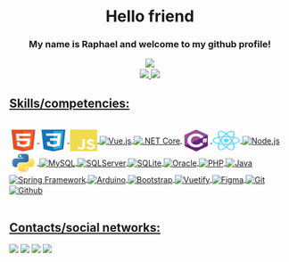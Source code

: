    
<h1 align="center">Hello friend</h1>


<h3 align="center">My name is Raphael and welcome to my github profile!</h3>
<div align="center">
   <img src="https://github.com/Raphael-Henrique/Raphael-Henrique/blob/main/Programmer.png" width="450px">
 </div>

<div align="center">
  <a href="https://github.com/raphael-hfrocha">
  <img height="180em" src="https://github-readme-stats.vercel.app/api?username=raphael-hfRocha&show_icons=true&theme=tokyonight&include_all_commits=true&count_private=true"/>
  <img height="180em" src="https://github-readme-stats.vercel.app/api/top-langs/?username=raphael-hfRocha&layout=compact&langs_count=7&theme=tokyonight"/>
</div>

<h2>Skills/competencies:</h2>

<div style="display: inline_block"><br>
  <img align="center" alt="HTML5" height="40" width="50" src="https://raw.githubusercontent.com/devicons/devicon/master/icons/html5/html5-original.svg">
  <img align="center" alt="CSS3" height="40" width="50" src="https://raw.githubusercontent.com/devicons/devicon/master/icons/css3/css3-original.svg">
  <img align="center" alt="Javascript" height="40" width="50" src="https://raw.githubusercontent.com/devicons/devicon/master/icons/javascript/javascript-plain.svg">
   <img align="center" alt="Vue.js" height="40" width="50" src="https://cdn.jsdelivr.net/gh/devicons/devicon/icons/vuejs/vuejs-original.svg" />
  <img align="center" alt=".NET Core" height="40" width="50" src="https://cdn.jsdelivr.net/gh/devicons/devicon/icons/dotnetcore/dotnetcore-original.svg" />
  <img align="center" alt="Csharp" height="40" width="50" src="https://raw.githubusercontent.com/devicons/devicon/master/icons/csharp/csharp-original.svg">
  <img align="center" alt="React" height="40" width="50" src="https://raw.githubusercontent.com/devicons/devicon/master/icons/react/react-original.svg">
   <img align="center" alt="Node.js" height="40" width="50" src="https://cdn.jsdelivr.net/gh/devicons/devicon/icons/nodejs/nodejs-original.svg" />
  <img align="center" alt="Python" height="40" width="50" src="https://raw.githubusercontent.com/devicons/devicon/master/icons/python/python-original.svg">
   <img align="center" alt="MySQL" height="60" width="70" src="https://cdn.jsdelivr.net/gh/devicons/devicon/icons/mysql/mysql-original-wordmark.svg">
   <img align="center" alt="SQLServer" height="60" width="70" src="https://cdn.jsdelivr.net/gh/devicons/devicon/icons/microsoftsqlserver/microsoftsqlserver-plain-wordmark.svg" />
   <img align="center" alt="SQLite" height="60" width="70" src="https://cdn.jsdelivr.net/gh/devicons/devicon/icons/sqlite/sqlite-original-wordmark.svg" />
   <img align="center" alt="Oracle" height="60" width="70" src="https://cdn.jsdelivr.net/gh/devicons/devicon/icons/oracle/oracle-original.svg" />
   <img align="center" alt="PHP" height="60" width="70" src="https://cdn.jsdelivr.net/gh/devicons/devicon/icons/php/php-original.svg" />         
   <img align="center" alt="Java" height="40" width="50" src="https://cdn.jsdelivr.net/gh/devicons/devicon/icons/java/java-original.svg" />
   <img align="center" alt="Spring Framework" height="40" width="50" src="https://cdn.jsdelivr.net/gh/devicons/devicon/icons/spring/spring-original.svg" />          
<img align="center" alt="Arduino" height="40" width="50" src="https://cdn.jsdelivr.net/gh/devicons/devicon/icons/arduino/arduino-original.svg" />
<img align="center" alt="Bootstrap" height="40" width="50" src="https://cdn.jsdelivr.net/gh/devicons/devicon/icons/bootstrap/bootstrap-original.svg" />
<img align="center" alt="Vuetify" height="40" width="50" src="https://cdn.jsdelivr.net/gh/devicons/devicon/icons/vuetify/vuetify-original.svg" />  
<img align="center" alt="Figma" height="40" width="50" src="https://cdn.jsdelivr.net/gh/devicons/devicon/icons/figma/figma-original.svg" />     
<img align="center" alt="Git" height="40" width="50" src="https://cdn.jsdelivr.net/gh/devicons/devicon/icons/git/git-original.svg" />
<img align="center" alt="Github" height="40" width="50" src="https://cdn.jsdelivr.net/gh/devicons/devicon/icons/github/github-original.svg" />
          
</div>
<br>
<h2>Contacts/social networks:</h2>
          
<div>
  <a href = "https://www.facebook.com/profile.php?id=100042335073284"><img src="https://img.shields.io/badge/-Facebook-%230077B5?style=for-the-badge&logo=facebook&logoColor=white" target="_blank"></a>
  <a href="https://instagram.com/r_henrique05" target="_blank"><img src="https://img.shields.io/badge/-Instagram-%23E4405F?style=for-the-badge&logo=instagram&logoColor=white" target="_blank"></a>
  <a href = "mailto:raphaelrochaacft@gmail.com"><img src="https://img.shields.io/badge/-Gmail-%23333?style=for-the-badge&logo=gmail&logoColor=white" target="_blank"></a>
  <a href="https://www.linkedin.com/in/raphael-rocha-3b70bb196" target="_blank"><img src="https://img.shields.io/badge/-LinkedIn-%230077B5?style=for-the-badge&logo=linkedin&logoColor=white" target="_blank"></a> 

</div>
